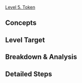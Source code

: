 [Level 5. Token](https://ethernaut.openzeppelin.com/level/0x478f3476358Eb166Cb7adE4666d04fbdDB56C407)

## Concepts

## Level Target

## Breakdown & Analysis

## Detailed Steps
